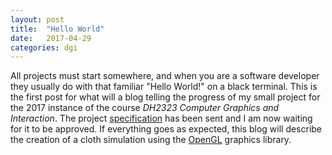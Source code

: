 ```yaml
---
layout: post
title:  "Hello World"
date:   2017-04-29
categories: dgi
---
```


All projects must start somewhere, and when you are a software developer they usually do with that familiar "Hello World!" on a black terminal.
This is the first post for what will a blog telling the progress of my small project for the 2017 instance of the course _DH2323 Computer Graphics and Interaction_. The project [specification]({{site.documents}}/dh2323-project-specs.pdf) has been sent and I am now waiting for it to be approved. If everything goes as expected, this blog will describe the creation of a cloth simulation using the [OpenGL](https://www.opengl.org/) graphics library.